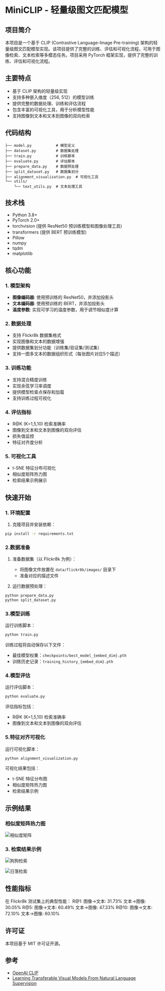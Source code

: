 # MiniCLIP - 轻量级图文匹配模型

## 项目简介

本项目是一个基于 CLIP (Contrastive Language-Image Pre-training) 架构的轻量级图文匹配模型实现。该项目提供了完整的训练、评估和可视化流程，可用于图像检索、文本检索等多模态任务。项目采用 PyTorch 框架实现，提供了完整的训练、评估和可视化流程。

## 主要特点

- 基于 CLIP 架构的轻量级实现
- 支持多种嵌入维度（256, 512）的模型训练
- 提供完整的数据处理、训练和评估流程
- 包含丰富的可视化工具，用于分析模型性能
- 支持图像到文本和文本到图像的双向检索

## 代码结构

```
├── model.py           # 模型定义
├── dataset.py         # 数据集处理
├── train.py           # 训练脚本
├── evaluate.py        # 评估脚本
├── prepare_data.py    # 数据预处理
├── split_dataset.py   # 数据集划分
├── alignment_visualization.py  # 可视化工具
└── utils/
    └── text_utils.py  # 文本处理工具
```

## 技术栈

- Python 3.8+
- PyTorch 2.0+
- torchvision (提供 ResNet50 预训练模型和图像处理工具)
- transformers (提供 BERT 预训练模型)
- Pillow
- numpy
- tqdm
- matplotlib

## 核心功能

### 1. 模型架构
- **图像编码器**: 使用预训练的 ResNet50，并添加投影头
- **文本编码器**: 使用预训练的 BERT，并添加投影头
- **温度参数**: 实现可学习的温度参数，用于调节相似度计算

### 2. 数据处理
- 支持 Flickr8k 数据集格式
- 实现图像和文本的数据增强
- 提供数据集划分功能（训练集/验证集/测试集）
- 支持一图多文本的数据组织形式（每张图片对应5个描述）

### 3. 训练功能
- 支持混合精度训练
- 实现余弦学习率调度
- 提供模型检查点保存和加载
- 支持训练过程可视化

### 4. 评估指标
- R@K (K=1,5,10) 检索准确率
- 图像到文本和文本到图像的双向评估
- 损失值监控
- 特征对齐度分析

### 5. 可视化工具
- t-SNE 特征分布可视化
- 相似度矩阵热力图
- 检索结果示例展示

## 快速开始
### 1. 环境配置

1. 克隆项目并安装依赖：

```bash
pip install -r requirements.txt
```

### 2.数据准备

1. 准备数据集（以 Flickr8k 为例）：
   - 将图像文件放置在 `data/flickr8k/images/` 目录下
   - 准备对应的描述文件

2. 运行数据预处理：

```bash
python prepare_data.py
python split_dataset.py
```

### 3.模型训练

运行训练脚本：

```bash
python train.py
```

训练过程将自动保存以下文件：
- 最佳模型权重：`checkpoints/best_model_{embed_dim}.pth`
- 训练历史记录：`training_history_{embed_dim}.pth`

### 4.模型评估

运行评估脚本：

```bash
python evaluate.py
```

评估指标包括：
- R@K (K=1,5,10) 检索准确率
- 图像到文本和文本到图像的双向评估

### 5.特征对齐可视化

运行可视化脚本：

```bash
python alignment_visualization.py
```

可视化结果包括：
- t-SNE 特征分布图
- 相似度矩阵热力图
- 检索结果示例


## 示例结果

### 相似度矩阵热力图
![相似度矩阵](similarity_matrix.png)

### 3. 检索结果示例


![狗狗检索](results_a_dog_running_on_the_beach.png)



![日落检索](results_sunset_over_mountains.png)

## 性能指标
在 Flickr8k 测试集上的典型性能：
R@1:
  图像→文本: 31.73%
  文本→图像: 30.05%
R@5:
  图像→文本: 60.49%
  文本→图像: 47.33%
R@10:
  图像→文本: 72.10%
  文本→图像: 60.10%


## 许可证

本项目基于 MIT 许可证开源。

## 参考

- [OpenAI CLIP](https://github.com/openai/CLIP)
- [Learning Transferable Visual Models From Natural Language Supervision](https://arxiv.org/abs/2103.00020)